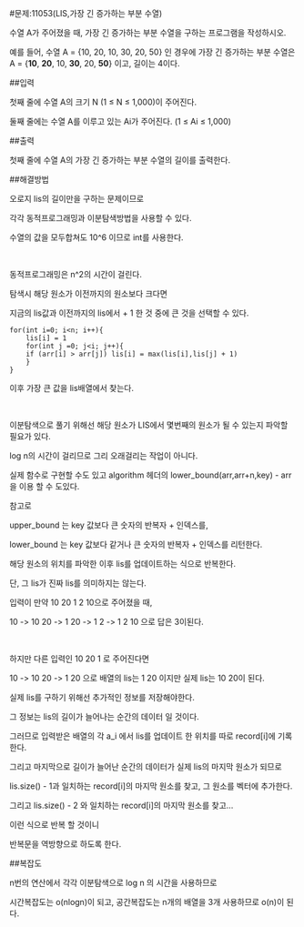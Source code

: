 #문제:11053(LIS,가장 긴 증가하는 부분 수열)

수열 A가 주어졌을 때, 가장 긴 증가하는 부분 수열을 구하는 프로그램을 작성하시오.

예를 들어, 수열 A = {10, 20, 10, 30, 20, 50} 인 경우에 가장 긴 증가하는 부분 수열은 A = {__10__, __20__, 10, __30__, 20, __50__} 이고, 길이는 4이다.

##입력

첫째 줄에 수열 A의 크기 N (1 ≤ N ≤ 1,000)이 주어진다.

둘째 줄에는 수열 A를 이루고 있는 Ai가 주어진다. (1 ≤ Ai ≤ 1,000)

##출력

첫째 줄에 수열 A의 가장 긴 증가하는 부분 수열의 길이를 출력한다.

##해결방법

오로지 lis의 길이만을 구하는 문제이므로

각각 동적프로그래밍과 이분탐색방법을 사용할 수 있다.

수열의 값을 모두합쳐도 10^6 이므로 int를 사용한다.

<br/>

동적프로그래밍은 n^2의 시간이 걸린다.

탐색시 해당 원소가 이전까지의 원소보다 크다면 

지금의 lis값과 이전까지의 lis에서 + 1 한 것 중에 큰 것을 선택할 수 있다.
```
for(int i=0; i<n; i++){
    lis[i] = 1
    for(int j =0; j<i; j++){ 
    if (arr[i] > arr[j]) lis[i] = max(lis[i],lis[j] + 1) 
    }
}
```

이후 가장 큰 값을 lis배열에서 찾는다.

<br/>

이분탐색으로 풀기 위해선 해당 원소가 LIS에서 몇번째의 원소가 될 수 있는지 파악할 필요가 있다.

log n의 시간이 걸리므로 그리 오래걸리는 작업이 아니다.

실제 함수로 구현할 수도 있고 algorithm 헤더의 lower_bound(arr,arr+n,key) - arr을 이용 할 수 도있다.

참고로

upper_bound 는 key 값보다 큰 숫자의 반복자 + 인덱스를,

lower_bound 는 key 값보다 같거나 큰 숫자의 반복자 + 인덱스를 리턴한다.


해당 원소의 위치를 파악한 이후 lis를 업데이트하는 식으로 반복한다.

단, 그 lis가 진짜 lis를 의미하지는 않는다. 

입력이 만약 10 20 1 2 10으로 주어졌을 때,

10 -> 10 20 -> 1 20 -> 1 2 -> 1 2 10 으로 답은 3이된다.

<br/>

하지만 다른 입력인 10 20 1 로 주어진다면

10 -> 10 20 -> 1 20 으로 배열의 lis는 1 20 이지만 실제 lis는 10 20이 된다.

실제 lis를 구하기 위해선 추가적인 정보를 저장해야한다.

그 정보는 lis의 길이가 늘어나는 순간의 데이터 일 것이다.

그러므로 입력받은 배열의 각 a_i 에서 lis를 업데이트 한 위치를 따로 record[i]에 기록한다.

그리고 마지막으로 길이가 늘어난 순간의 데이터가 실제 lis의 마지막 원소가 되므로 

lis.size() - 1과 일치하는 record[i]의 마지막 원소를 찾고, 그 원소를 벡터에 추가한다.

그리고 lis.size() - 2 와 일치하는 record[i]의 마지막 원소를 찾고... 

이런 식으로 반복 할 것이니

반복문을 역방향으로 하도록 한다.

##복잡도

n번의 연산에서 각각 이분탐색으로 log n 의 시간을 사용하므로

시간복잡도는 o(nlogn)이 되고, 공간복잡도는 n개의 배열을 3개 사용하므로 o(n)이 된다.

